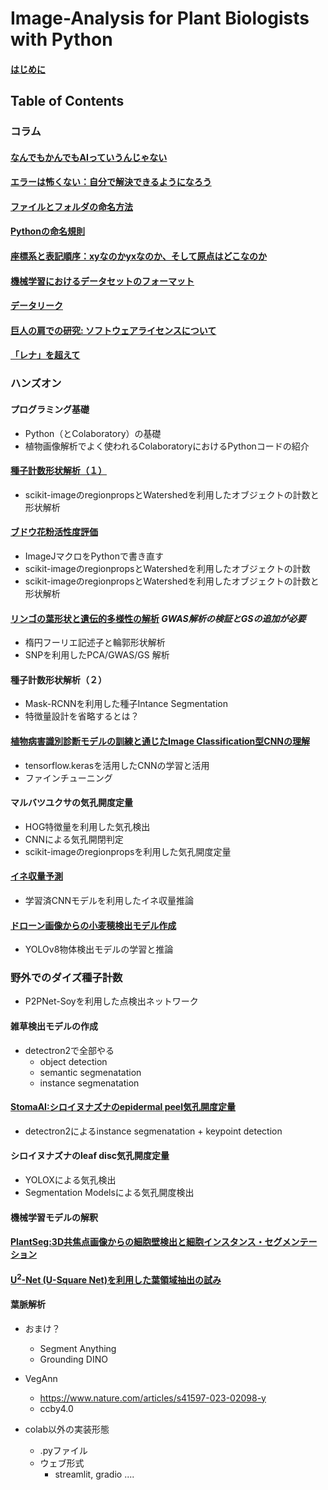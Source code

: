 # Image-Analysis for Plant Biologists with Python

#### [はじめに](columns/introduction.md)
## Table of Contents
### コラム
#### [なんでもかんでもAIっていうんじゃない](columns/using_the_term_AI.md)
#### [エラーは怖くない：自分で解決できるようになろう](columns/error.md)
#### [ファイルとフォルダの命名方法](columns/file_name.md)
#### [Pythonの命名規則](columns/styleguide.md)
#### [座標系と表記順序：xyなのかyxなのか、そして原点はどこなのか](columns/xyyxrc.md)
#### [機械学習におけるデータセットのフォーマット](columns/dataset_format.md)
#### [データリーク](columns/dataleak.md)
#### [巨人の肩での研究: ソフトウェアライセンスについて](columns/license.md)
#### [「レナ」を超えて](lenna.md)

### ハンズオン
#### プログラミング基礎
- Python（とColaboratory）の基礎
- 植物画像解析でよく使われるColaboratoryにおけるPythonコードの紹介
#### [種子計数形状解析（１）](notebooks/rice_seed_shape_analysis.ipynb) 
- scikit-imageのregionpropsとWatershedを利用したオブジェクトの計数と形状解析
#### [ブドウ花粉活性度評価](notebooks/pollencounter.ipynb)
- ImageJマクロをPythonで書き直す
- scikit-imageのregionpropsとWatershedを利用したオブジェクトの計数
- scikit-imageのregionpropsとWatershedを利用したオブジェクトの計数と形状解析
#### [リンゴの葉形状と遺伝的多様性の解析](notebooks/apple_leaf.ipynb)  *GWAS解析の検証とGSの追加が必要*
- 楕円フーリエ記述子と輪郭形状解析
- SNPを利用したPCA/GWAS/GS 解析
#### 種子計数形状解析（２）
- Mask-RCNNを利用した種子Intance Segmentation
- 特徴量設計を省略するとは？
#### [植物病害識別診断モデルの訓練と通じたImage Classification型CNNの理解](notebooks/plantvilllage.ipynb)
- tensorflow.kerasを活用したCNNの学習と活用
- ファインチューニング


#### マルバツユクサの気孔開度定量
- HOG特徴量を利用した気孔検出
- CNNによる気孔開閉判定
- scikit-imageのregionpropsを利用した気孔開度定量
#### [イネ収量予測](notebooks/riceyieldcnn.ipynb)  
- 学習済CNNモデルを利用したイネ収量推論
#### [ドローン画像からの小麦穂検出モデル作成](notebooks/globalwheat2021.ipynb)
- YOLOv8物体検出モデルの学習と推論
### 野外でのダイズ種子計数
- P2PNet-Soyを利用した点検出ネットワーク
#### 雑草検出モデルの作成
- detectron2で全部やる
  - object detection
  - semantic segmenatation
  - instance segmenatation
#### [StomaAI:シロイヌナズナのepidermal peel気孔開度定量](notebooks/sai.ipynb)
- detectron2によるinstance segmenatation + keypoint detection
#### シロイヌナズナのleaf disc気孔開度定量
- YOLOXによる気孔検出
- Segmentation Modelsによる気孔開度検出
#### 機械学習モデルの解釈
#### [PlantSeg:3D共焦点画像からの細胞壁検出と細胞インスタンス・セグメンテーション](notebooks/plantseg.ipynb)

#### [U<sup>2</sup>-Net (U-Square Net)を利用した葉領域抽出の試み](notebooks/u2netp.ipynb)
#### 葉脈解析

  
- おまけ？
  - Segment Anything
  - Grounding DINO


- VegAnn
  - https://www.nature.com/articles/s41597-023-02098-y
  - ccby4.0

- colab以外の実装形態
  - .pyファイル
  - ウェブ形式
    - streamlit, gradio ....